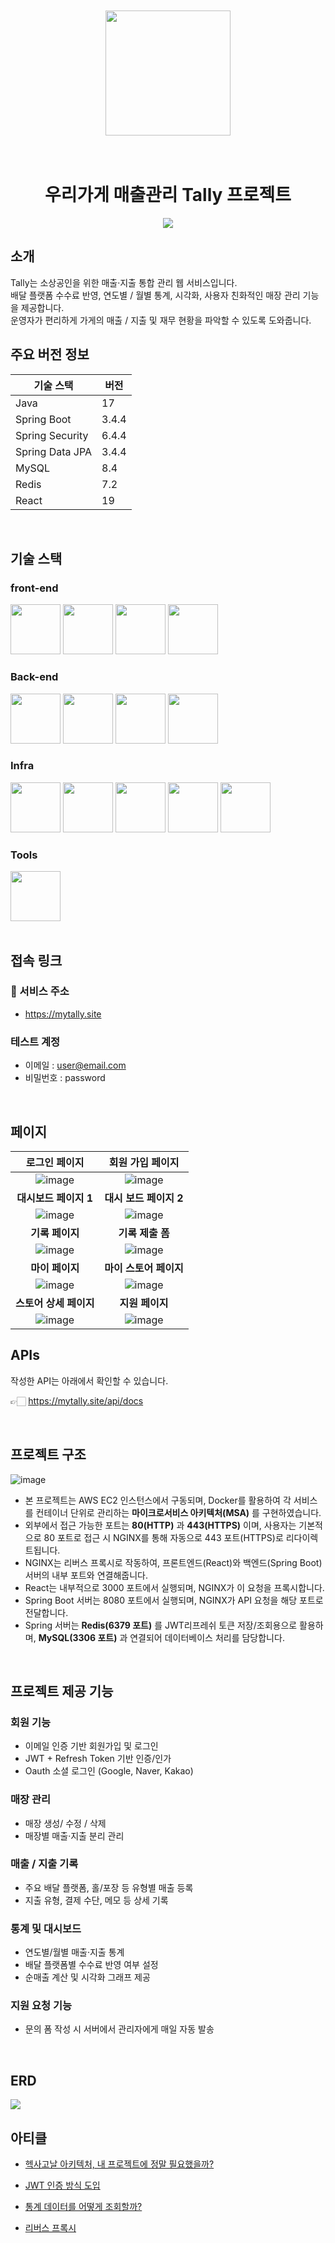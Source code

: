 <div align="center">
<br /><br />
<!-- logo -->
<img src="images/logo.png" width="200"/>
<br /><br /><br />

# 우리가게 매출관리 Tally 프로젝트


<!-- [<img src="https://img.shields.io/badge/프로젝트 기간-2025.04.02~2022.06.08-blue?style=flat&logo=&logoColor=white" />]() -->
<img src="images/프로젝트 기간.svg">

</div> 

## 소개
Tally는 소상공인을 위한 매출·지출 통합 관리 웹 서비스입니다.<br>
배달 플랫폼 수수료 반영, 연도별 / 월별 통계, 시각화, 사용자 친화적인 매장 관리 기능을 제공합니다.<br>
운영자가 편리하게 가게의 매출 / 지출 및 재무 현황을 파악할 수 있도록 도와줍니다.

## 주요 버전 정보


| 기술 스택           | 버전     |
|--------------------|----------|
| Java               | 17       |
| Spring Boot        | 3.4.4    |
| Spring Security    | 6.4.4    |
| Spring Data JPA    | 3.4.4    |
| MySQL              | 8.4      |
| Redis              | 7.2      |
| React              | 19       |





<br />

## 기술 스택

### front-end
<div>
<img src="images/skills/NodeJS.png" width="80">
<img src="images/skills/TypeScript.png" width="80">
<img src="images/skills/React.png" width="80">
<img src="images/skills/Axios.png" width="80">
</div>

### Back-end
<div>
<img src="images/skills/Java.png" width="80">
<img src="images/skills/SpringBoot.png" width="80">
<img src="images/skills/SpringSecurity.png" width="80">
<img src="images/skills/SpringDataJPA.png" width="80">
</div>

### Infra
<div>
<img src="images/skills/AWSEC2.png" width="80">
<img src="images/skills/Docker.png" width="80">
<img src="images/skills/Nginx.png" width="80">
<img src="images/skills/Mysql.png" width="80">
<img src="images/skills/Redis.png" width="80">
</div>

### Tools
<div>
<img src="images/skills/Github.png" width="80">

</div>
<br />

## 접속 링크
### 🔗 서비스 주소
- https://mytally.site
### 테스트 계정
- 이메일 : user@email.com<br>
 - 비밀번호 : password

<br />

## 페이지
|로그인 페이지|회원 가입 페이지|
|:---:|:---:|
|![image](/images/screenshot/로그인%20페이지.png)|![image](/images/screenshot/회원%20가입%20페이지.png)|
|<b>대시보드 페이지 1</b>|<b>대시 보드 페이지 2</b>|
|![image](/images/screenshot/대시보드%201.png)|![image](/images/screenshot/대시보드%203.png)|
|<b>기록 페이지</b>|<b>기록 제출 폼</b>|
|![image](/images/screenshot/매출%20기록%20페이지.png)|![image](images/screenshot/매출%20기록%20:%20수정%20폼.png)|
|<b>마이 페이지</b>|<b>마이 스토어 페이지</b>|
|![image](/images/screenshot/마이페이지.png)|![image](images/screenshot/마이%20스토어%20페이지.png)|
|<b>스토어 상세 페이지</b>|<b>지원 페이지</b>|
|![image](/images/screenshot/스토어%20상세%20페이지.png)|![image](images/screenshot/지원%20페이지.png)|

## APIs
작성한 API는 아래에서 확인할 수 있습니다.

👉🏻 https://mytally.site/api/docs

<br />

## 프로젝트 구조
![image](/images/프로젝트%20아키텍처.png)

- 본 프로젝트는 AWS EC2 인스턴스에서 구동되며, Docker를 활용하여 각 서비스를 컨테이너 단위로 관리하는 **마이크로서비스 아키텍처(MSA)** 를 구현하였습니다.
- 	외부에서 접근 가능한 포트는 **80(HTTP)** 과 **443(HTTPS)** 이며, 사용자는 기본적으로 80 포트로 접근 시 NGINX를 통해 자동으로 443 포트(HTTPS)로 리다이렉트됩니다.
- 	NGINX는 리버스 프록시로 작동하여, 프론트엔드(React)와 백엔드(Spring Boot) 서버의 내부 포트와 연결해줍니다.
- 	React는 내부적으로 3000 포트에서 실행되며, NGINX가 이 요청을 프록시합니다.
- 	Spring Boot 서버는 8080 포트에서 실행되며, NGINX가 API 요청을 해당 포트로 전달합니다.
- 	Spring 서버는 **Redis(6379 포트)** 를 JWT리프레쉬 토큰 저장/조회용으로 활용하며, **MySQL(3306 포트)** 과 연결되어 데이터베이스 처리를 담당합니다.
  
<br />

## 프로젝트 제공 기능
### 회원 기능
- 이메일 인증 기반 회원가입 및 로그인
- JWT + Refresh Token 기반 인증/인가
- Oauth 소셜 로그인 (Google, Naver, Kakao)
  

### 매장 관리
- 매장 생성/ 수정 / 삭제
- 매장별 매출·지출 분리 관리
  

### 매출 / 지출 기록
- 주요 배달 플랫폼, 홀/포장 등 유형별 매출 등록
- 지출 유형, 결제 수단, 메모 등 상세 기록
  

### 통계 및 대시보드
- 연도별/월별 매출·지출 통계
- 배달 플랫폼별 수수료 반영 여부 설정
- 순매출 계산 및 시각화 그래프 제공
  
### 지원 요청 기능
- 문의 폼 작성 시 서버에서 관리자에게 매일 자동 발송

<br />

##  ERD
<img src="images/ERD.png">


## 아티클
- [헥사고날 아키텍처, 내 프로젝트에 정말 필요했을까?](https://velog.io/@defender737/%ED%97%A5%EC%82%AC%EA%B3%A0%EB%82%A0-%EC%95%84%ED%82%A4%ED%85%8D%EC%B2%98-%EB%82%B4-%ED%94%84%EB%A1%9C%EC%A0%9D%ED%8A%B8%EC%97%90-%EC%A0%95%EB%A7%90-%ED%95%84%EC%9A%94%ED%96%88%EC%9D%84%EA%B9%8C)

- [JWT 인증 방식 도입](https://velog.io/@defender737/JWT-%EC%9D%B8%EC%A6%9D-%EB%B0%A9%EC%8B%9D-%EB%8F%84%EC%9E%85)

- [통계 데이터를 어떻게 조회할까?](https://velog.io/@defender737/%ED%86%B5%EA%B3%84-%EB%8D%B0%EC%9D%B4%ED%84%B0%EB%A5%BC-%EC%96%B4%EB%96%BB%EA%B2%8C-%EC%A1%B0%ED%9A%8C%ED%95%A0%EA%B9%8C)

- [리버스 프록시](https://velog.io/@defender737/%EB%A6%AC%EB%B2%84%EC%8A%A4-%ED%94%84%EB%A1%9D%EC%8B%9C)
